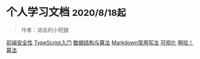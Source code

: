 <!-- ![logo](_media/icon.svg) -->

# 个人学习文档 <small>2020/8/18起</small>

> 作者：进击的小短腿

<!--
- 简单、轻便 (压缩后 ~21kB)
- 无需生成 html 文件
- 众多主题 -->

<!-- [GitHub](https://github.com/docsifyjs/docsify/) -->
[前端安全性](FrontSafety/)
[TypeScript入门](TypeScript/)
[数据结构与算法](structures&algorithms/)
[Markdown常用写法](Markdown)
[可视化](Visualization/)
[啊哈！算法](aha_Algorithm/)

<!-- 背景图片 -->

<!-- ![](_media/bg.png) -->

<!-- 背景色 -->

<!-- ![color](#f0f0f0) -->